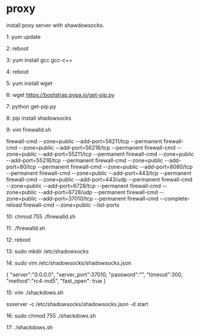 # proxy
install poxy server with shawdowsocks.

1:
yum update

2:
reboot

3:
yum install gcc gcc-c++

4:
reboot

5:
yum install wget

6:
wget https://bootstrap.pypa.io/get-pip.py

7:
python get-pip.py

8:
pip install shadowsocks

9:
vim firewalld.sh

firewall-cmd --zone=public --add-port=56211/tcp --permanent 
firewall-cmd --zone=public --add-port=56218/tcp --permanent 
firewall-cmd --zone=public --add-port=55211/tcp --permanent 
firewall-cmd --zone=public --add-port=55218/tcp --permanent 
firewall-cmd --zone=public --add-port=80/tcp --permanent 
firewall-cmd --zone=public --add-port=8080/tcp --permanent 
firewall-cmd --zone=public --add-port=443/tcp --permanent 
firewall-cmd --zone=public --add-port=443/udp --permanent 
firewall-cmd --zone=public --add-port=6728/tcp --permanent 
firewall-cmd --zone=public --add-port=6728/udp --permanent 
firewall-cmd --zone=public --add-port=37010/tcp --permanent 
firewall-cmd --complete-reload 
firewall-cmd --zone=public --list-ports

10:
chmod 755 ./firewalld.sh

11:
./firewalld.sh

12:
reboot

13:
sudo mkdir /etc/shadowsocks

14:
sudo vim /etc/shadowsocks/shadowsocks.json

{
    "server":"0.0.0.0",
    "server_port":37010,
    "password":"",
    "timeout":300,
    "method":"rc4-md5",
    "fast_open": true
}

15:
vim ./shackdows.sh

ssserver -c /etc/shadowsocks/shadowsocks.json -d start

16:
sudo chmod 755 ./shackdows.sh

17:
./shackdows.sh


